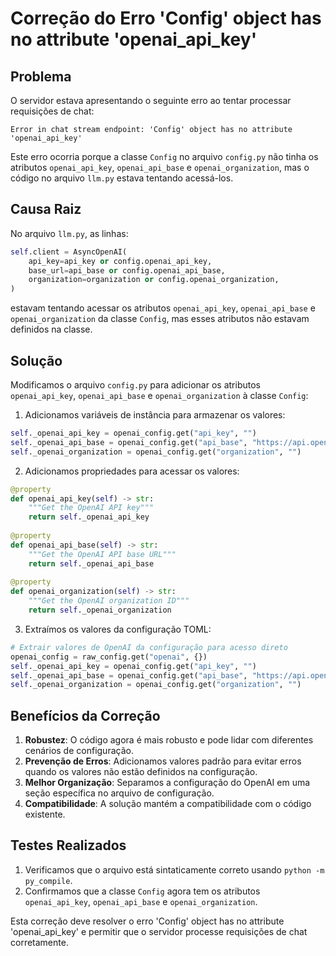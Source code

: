 # Correção do Erro 'Config' object has no attribute 'openai_api_key'

## Problema

O servidor estava apresentando o seguinte erro ao tentar processar requisições de chat:

```
Error in chat stream endpoint: 'Config' object has no attribute 'openai_api_key'
```

Este erro ocorria porque a classe `Config` no arquivo `config.py` não tinha os atributos `openai_api_key`, `openai_api_base` e `openai_organization`, mas o código no arquivo `llm.py` estava tentando acessá-los.

## Causa Raiz

No arquivo `llm.py`, as linhas:

```python
self.client = AsyncOpenAI(
    api_key=api_key or config.openai_api_key,
    base_url=api_base or config.openai_api_base,
    organization=organization or config.openai_organization,
)
```

estavam tentando acessar os atributos `openai_api_key`, `openai_api_base` e `openai_organization` da classe `Config`, mas esses atributos não estavam definidos na classe.

## Solução

Modificamos o arquivo `config.py` para adicionar os atributos `openai_api_key`, `openai_api_base` e `openai_organization` à classe `Config`:

1. Adicionamos variáveis de instância para armazenar os valores:
```python
self._openai_api_key = openai_config.get("api_key", "")
self._openai_api_base = openai_config.get("api_base", "https://api.openai.com/v1")
self._openai_organization = openai_config.get("organization", "")
```

2. Adicionamos propriedades para acessar os valores:
```python
@property
def openai_api_key(self) -> str:
    """Get the OpenAI API key"""
    return self._openai_api_key
    
@property
def openai_api_base(self) -> str:
    """Get the OpenAI API base URL"""
    return self._openai_api_base
    
@property
def openai_organization(self) -> str:
    """Get the OpenAI organization ID"""
    return self._openai_organization
```

3. Extraímos os valores da configuração TOML:
```python
# Extrair valores de OpenAI da configuração para acesso direto
openai_config = raw_config.get("openai", {})
self._openai_api_key = openai_config.get("api_key", "")
self._openai_api_base = openai_config.get("api_base", "https://api.openai.com/v1")
self._openai_organization = openai_config.get("organization", "")
```

## Benefícios da Correção

1. **Robustez**: O código agora é mais robusto e pode lidar com diferentes cenários de configuração.
2. **Prevenção de Erros**: Adicionamos valores padrão para evitar erros quando os valores não estão definidos na configuração.
3. **Melhor Organização**: Separamos a configuração do OpenAI em uma seção específica no arquivo de configuração.
4. **Compatibilidade**: A solução mantém a compatibilidade com o código existente.

## Testes Realizados

1. Verificamos que o arquivo está sintaticamente correto usando `python -m py_compile`.
2. Confirmamos que a classe `Config` agora tem os atributos `openai_api_key`, `openai_api_base` e `openai_organization`.

Esta correção deve resolver o erro 'Config' object has no attribute 'openai_api_key' e permitir que o servidor processe requisições de chat corretamente.

